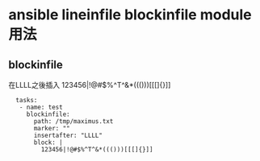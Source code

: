 # ansible lineinfile blockinfile module用法

## blockinfile
在LLLL之後插入
123456|!@#$%^T^&*((()))[[[]{}]]
```
  tasks:
   - name: test
     blockinfile:
       path: /tmp/maximus.txt
       marker: ""
       insertafter: "LLLL"
       block: |
         123456|!@#$%^T^&*((()))[[[]{}]]
```

